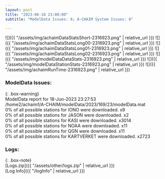 ```yaml
---
layout: post
title: "2023-06-18 23:00:00"
subtitle: "ModelData Issues: 6; A-CHAIM System Issues: 0"

---
```


![]({{ "/assets/img/achaimDataStatsShort-2316923.png" | relative_url }})
![]({{ "/assets/img/achaimDataStatsLong00-2316923.png" | relative_url }})
![]({{ "/assets/img/achaimDataStatsLong01-2316923.png" | relative_url }})
![]({{ "/assets/img/achaimDataStatsLong02-2316923.png" | relative_url }})
![]({{ "/assets/img/modelDataDataStats-2316923.png" | relative_url }})
![]({{ "/assets/img/modelDataStationStats-2316923.png" | relative_url }})
![]({{ "/assets/img/achaimRunTime-2316923.png" | relative_url }})


### ModelData Issues:  
  
{: .box-warning}  
 ModelData report for 18-Jun-2023 23:27:53   
 /home2/achaim1/A-CHAIM/modelData/2023/169/23/modelData.mat   
 0% of all possible stations for IONO were downloaded. x9   
 0% of all possible stations for JASON were downloaded. x2   
 0% of all possible stations for KASI were downloaded. x3014   
 0% of all possible stations for NOAA were downloaded. x11   
 0% of all possible stations for QGN were downloaded. x11   
 0% of all possible stations for KARTVERKET were downloaded. x2723   
  


### Logs:  
  
{: .box-note}  
[Logs.zip]({{ "/assets/other/logs.zip" | relative_url }})  
[Log Info]({{ "/logInfo" | relative_url }})  
